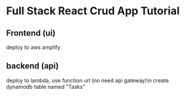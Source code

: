 # Full Stack React Crud App Tutorial

## Frontend (ui)

deploy to aws amplify

## backend (api)

deploy to lambda, use function url (no need api gateway)\n
create dynamodb table named "Tasks"


